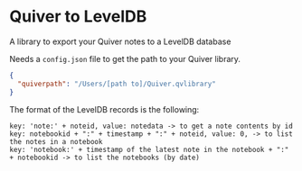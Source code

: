 # Quiver to LevelDB

A library to export your Quiver notes to a LevelDB database

Needs a `config.json` file to get the path to your Quiver library.

```json
{
  "quiverpath": "/Users/[path to]/Quiver.qvlibrary"
}
```

The format of the LevelDB records is the following:

```
key: 'note:' + noteid, value: notedata -> to get a note contents by id
key: notebookid + ":" + timestamp + ":" + noteid, value: 0, -> to list the notes in a notebook
key: 'notebook:' + timestamp of the latest note in the notebook + ":" + notebookid -> to list the notebooks (by date)
```
